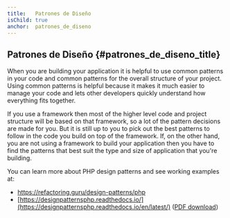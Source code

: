 ```yaml
---
title:   Patrones de Diseño
isChild: true
anchor:  patrones_de_diseno
---
```


## Patrones de Diseño {#patrones_de_diseno_title}

When you are building your application it is helpful to use common patterns in your code and common patterns for the
overall structure of your project. Using common patterns is helpful because it makes it much easier to manage your code
and lets other developers quickly understand how everything fits together.

If you use a framework then most of the higher level code and project structure will be based on that framework, so a
lot of the pattern decisions are made for you. But it is still up to you to pick out the best patterns to follow in the
code you build on top of the framework. If, on the other hand, you are not using a framework to build your application
then you have to find the patterns that best suit the type and size of application that you're building.

You can learn more about PHP design patterns and see working examples at:

* <https://refactoring.guru/design-patterns/php>
* [https://designpatternsphp.readthedocs.io/](https://designpatternsphp.readthedocs.io/en/latest/) ([PDF download](https://www.computer-pdf.com/web-programming/php/924-tutorial-designpatternsphp-documentation.html))
